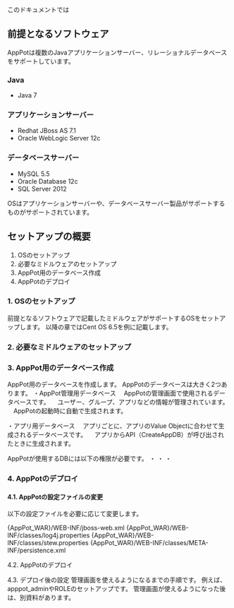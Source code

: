 このドキュメントでは

## 前提となるソフトウェア
AppPotは複数のJavaアプリケーションサーバー、リレーショナルデータベースをサポートしています。

### Java
+ Java 7

### アプリケーションサーバー

+ Redhat JBoss AS 7.1
+ Oracle WebLogic Server 12c

### データベースサーバー

+ MySQL 5.5
+ Oracle Database 12c
+ SQL Server 2012

OSはアプリケーションサーバーや、データベースサーバー製品がサポートするものがサポートされています。


## セットアップの概要
1. OSのセットアップ
2. 必要なミドルウェアのセットアップ
3. AppPot用のデータベース作成
4. AppPotのデプロイ

### 1. OSのセットアップ
前提となるソフトウェアで記載したミドルウェアがサポートするOSをセットアップします。
以降の章ではCent OS 6.5を例に記載します。

### 2. 必要なミドルウェアのセットアップ

### 3. AppPot用のデータベース作成

AppPot用のデータベースを作成します。
AppPotのデータベースは大きく2つあります。
・AppPot管理用データベース
　AppPotの管理画面で使用されるデータベースです。
　ユーザー、グループ、アプリなどの情報が管理されています。
　AppPotの起動時に自動で生成されます。

・アプリ用データベース
　アプリごとに、アプリのValue Objectに合わせて生成されるデータベースです。
　アプリからAPI（CreateAppDB）が呼び出されたときに生成されます。

AppPotが使用するDBには以下の権限が必要です。
・
・
・

### 4. AppPotのデプロイ
#### 4.1. AppPotの設定ファイルの変更

以下の設定ファイルを必要に応じて変更します。

{AppPot_WAR}/WEB-INF/jboss-web.xml
{AppPot_WAR}/WEB-INF/classes/log4j.properties
{AppPot_WAR}/WEB-INF/classes/stew.properties
{AppPot_WAR}/WEB-INF/classes/META-INF/persistence.xml

4.2. AppPotのデプロイ



4.3. デプロイ後の設定
管理画面を使えるようになるまでの手順です。
例えば、apppot_adminやROLEのセットアップです。
管理画面が使えるようになった後は、別資料があります。

